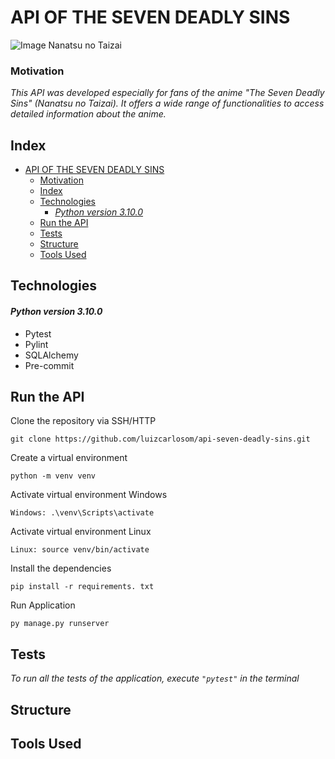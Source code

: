 # API OF THE SEVEN DEADLY SINS
![Image Nanatsu no Taizai](https://sm.ign.com/t/ign_br/screenshot/default/nanatsu-no-taizai_5gcu.1200.jpg)
### Motivation
*This API was developed especially for fans of the anime "The Seven Deadly Sins" (Nanatsu no Taizai). It offers a wide range of functionalities to access detailed information about the anime.*

## Index

- [API OF THE SEVEN DEADLY SINS](#api-of-the-seven-deadly-sins)
    - [Motivation](#motivation)
  - [Index](#index)
  - [Technologies](#technologies)
      - [*Python version 3.10.0*](#python-version-3100)
  - [Run the API](#run-the-api)
  - [Tests](#tests)
  - [Structure](#structure)
  - [Tools Used](#tools-used)

## Technologies
#### *Python version 3.10.0*
- Pytest
- Pylint
- SQLAlchemy
- Pre-commit

## Run the API

Clone the repository via SSH/HTTP

`git clone https://github.com/luizcarlosom/api-seven-deadly-sins.git`

Create a virtual environment

    python -m venv venv 

Activate virtual environment Windows

    Windows: .\venv\Scripts\activate

Activate virtual environment Linux

    Linux: source venv/bin/activate

Install the dependencies

    pip install -r requirements. txt

Run Application

    py manage.py runserver

## Tests
*To run all the tests of the application, execute `"pytest"` in the terminal*

## Structure

## Tools Used
